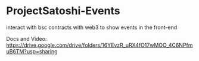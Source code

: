 # ProjectSatoshi-Events
interact with bsc contracts with web3 to show events in the front-end

Docs and Video: https://drive.google.com/drive/folders/16YEvzR_uRX4fO17wMOO_4C6NPfmuB6TM?usp=sharing
